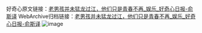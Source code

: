 好奇心原文链接：[老男孩并未猛龙过江，他们只是青春不再_娱乐_好奇心日报-俞斯译](https://www.qdaily.com/articles/1449.html)
WebArchive归档链接：[老男孩并未猛龙过江，他们只是青春不再_娱乐_好奇心日报-俞斯译](http://web.archive.org/web/20171018162418/http://www.qdaily.com/articles/1449.html)
![image](http://ww3.sinaimg.cn/large/007d5XDply1g3v4eeh0crj30u02sd7wh)